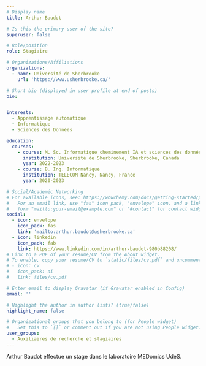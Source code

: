 ```yaml
---
# Display name
title: Arthur Baudot

# Is this the primary user of the site?
superuser: false

# Role/position
role: Stagiaire

# Organizations/Affiliations
organizations:
  - name: Université de Sherbrooke
    url: 'https://www.usherbrooke.ca/'

# Short bio (displayed in user profile at end of posts)
bio: 


interests:
  - Apprentissage automatique
  - Informatique
  - Sciences des Données

education:
  courses:
    - course: M. Sc. Informatique cheminement IA et sciences des données
      institution: Université de Sherbrooke, Sherbrooke, Canada
      year: 2022-2023
    - course: B. Ing. Informatique
      institution: TELECOM Nancy, Nancy, France
      year: 2020-2023

# Social/Academic Networking
# For available icons, see: https://wowchemy.com/docs/getting-started/page-builder/#icons
#   For an email link, use "fas" icon pack, "envelope" icon, and a link in the
#   form "mailto:your-email@example.com" or "#contact" for contact widget.
social:
  - icon: envelope
    icon_pack: fas
    link: 'mailto:arthur.baudot@usherbrooke.ca'
  - icon: linkedin
    icon_pack: fab
    link: https://www.linkedin.com/in/arthur-baudot-980b88208/
# Link to a PDF of your resume/CV from the About widget.
# To enable, copy your resume/CV to `static/files/cv.pdf` and uncomment the lines below.
# - icon: cv
#   icon_pack: ai
#   link: files/cv.pdf

# Enter email to display Gravatar (if Gravatar enabled in Config)
email: ''

# Highlight the author in author lists? (true/false)
highlight_name: false

# Organizational groups that you belong to (for People widget)
#   Set this to `[]` or comment out if you are not using People widget.
user_groups:
  - Auxiliaires de recherche et stagiaires
---
```


  Arthur Baudot effectue un stage dans le laboratoire MEDomics UdeS.
